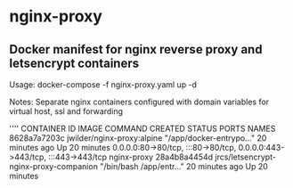 # nginx-proxy
## Docker manifest for nginx reverse proxy and letsencrypt containers
Usage: docker-compose -f nginx-proxy.yaml up -d

Notes: Separate nginx containers configured with domain variables for virtual host, ssl and forwarding

''''
CONTAINER ID   IMAGE                                    COMMAND                  CREATED          STATUS          PORTS                                                                      NAMES
8628a7a7203c   jwilder/nginx-proxy:alpine               "/app/docker-entrypo…"   20 minutes ago   Up 20 minutes   0.0.0.0:80->80/tcp, :::80->80/tcp, 0.0.0.0:443->443/tcp, :::443->443/tcp   nginx-proxy
28a4b8a4454d   jrcs/letsencrypt-nginx-proxy-companion   "/bin/bash /app/entr…"   20 minutes ago   Up 20 minutes
